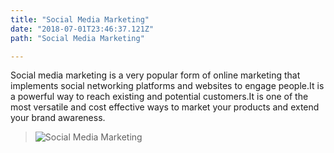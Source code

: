 ```yaml
---
title: "Social Media Marketing"
date: "2018-07-01T23:46:37.121Z"
path: "Social Media Marketing"

---
```




<!-- end -->
Social media marketing is a very popular form of online marketing that implements social networking platforms and websites to engage people.It is a powerful way to reach existing and potential customers.It is one of the most versatile and cost effective ways to market your products and extend your brand awareness.




>![Social Media Marketing](./social-media-marketing01.jpg) 
